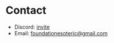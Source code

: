 # Contact

- Discord: [invite][discord]
- Email: [foundationesoteric@gmail.com][email]

<!-- Link aliases -->

<!-- Contact -->

[discord]: https://esoteric.foundation/discord
[email]: mailto:foundationesoteric@gmail.com
